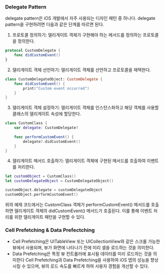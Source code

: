 ### Delegate Pattern
delegate pattern은 iOS 개발에서 자주 사용되는 디자인 패턴 중 하나다. delegate pattern을 구현하려면 다음과 같은 단계를 따르면 된다.<br>

1. 프로토콜 정의하기: 델리게이트 객체가 구현해야 하는 메서드를 정의하는 프로토콜을 정의한다.
```swift
protocol CustomDelegate {
    func didCustomEvent()
}
```
2. 델리게이트 객체 선언하기: 델리게이트 객체를 선언하고 프로토콜을 채택한다.

```swift
class CustomDelegateObject: CustomDelegate {
    func didCustomEvent() {
        print("Custom event occurred")
    }
}
```
3. 델리게이트 객체 설정하기: 델리게이트 객체를 인스턴스화하고 해당 객체를 사용할 클래스의 델리게이트 속성에 할당한다.
```swift
class CustomClass {
    var delegate: CustomDelegate?
    
    func performCustomEvent() {
        delegate?.didCustomEvent()
    }
}
```
4. 델리게이트 메서드 호출하기: 델리게이트 객체에 구현된 메서드를 호출하여 이벤트를 처리한다.
```swift
let customObject = CustomClass()
let customDelegateObject = CustomDelegateObject()

customObject.delegate = customDelegateObject
customObject.performCustomEvent()
```
위의 예제 코드에서는 CustomClass 객체가 performCustomEvent() 메서드를 호출하면 델리게이트 객체의 didCustomEvent() 메서드가 호출된다. 
이를 통해 이벤트 처리를 위한 델리게이트 패턴을 구현할 수 있다.
### Cell Prefetching & Data Prefectching
- Cell Prefetching은 UITableView 또는 UICollectionView와 같은 스크롤 가능한 뷰에서 사용되며, 뷰가 화면에 나타나기 전에 미리 셀을 로드하는 것을 의미한다. 
- Data Prefetching은 특정 뷰 컨트롤러에 표시될 데이터를 미리 로드하는 것을 의미한다
Cell Prefetching과 Data Prefetching을 사용하여 iOS 앱의 성능을 향상시킬 수 있으며, 뷰의 로드 속도를 빠르게 하여 사용자 경험을 개선할 수 있다.
